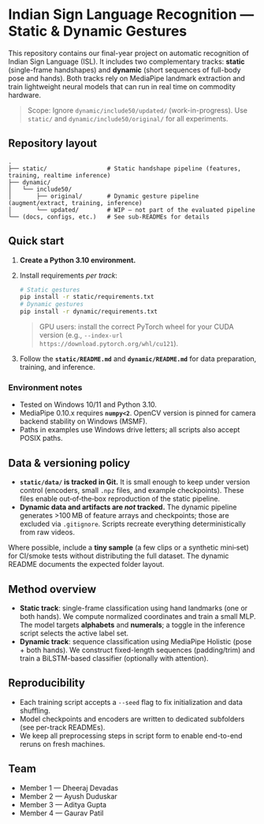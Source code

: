 # Indian Sign Language Recognition — Static & Dynamic Gestures

This repository contains our final-year project on automatic recognition of Indian Sign Language (ISL).
It includes two complementary tracks: **static** (single-frame handshapes) and **dynamic** (short sequences of full-body
pose and hands). Both tracks rely on MediaPipe landmark extraction and train lightweight neural models that can run in
real time on commodity hardware.

> Scope: Ignore `dynamic/include50/updated/` (work-in-progress). Use `static/` and `dynamic/include50/original/` for all experiments.

## Repository layout

```
.
├── static/                 # Static handshape pipeline (features, training, realtime inference)
├── dynamic/
│   └── include50/
│       ├── original/       # Dynamic gesture pipeline (augment/extract, training, inference)
│       └── updated/        # WIP — not part of the evaluated pipeline
└── (docs, configs, etc.)   # See sub-READMEs for details
```

## Quick start

1. **Create a Python 3.10 environment.**
2. Install requirements *per track*:
   ```bash
   # Static gestures
   pip install -r static/requirements.txt
   # Dynamic gestures
   pip install -r dynamic/requirements.txt
   ```
   > GPU users: install the correct PyTorch wheel for your CUDA version (e.g., `--index-url https://download.pytorch.org/whl/cu121`).

3. Follow the **`static/README.md`** and **`dynamic/README.md`** for data preparation, training, and inference.

### Environment notes

- Tested on Windows 10/11 and Python 3.10.
- MediaPipe 0.10.x requires **`numpy<2`**. OpenCV version is pinned for camera backend stability on Windows (MSMF).
- Paths in examples use Windows drive letters; all scripts also accept POSIX paths.

## Data & versioning policy

- **`static/data/` is tracked in Git.** It is small enough to keep under version control (encoders, small `.npz` files,
  and example checkpoints). These files enable out‑of‑the‑box reproduction of the static pipeline.
- **Dynamic data and artifacts are *not* tracked.** The dynamic pipeline generates >100 MB of feature arrays and
  checkpoints; those are excluded via `.gitignore`. Scripts recreate everything deterministically from raw videos.

Where possible, include a **tiny sample** (a few clips or a synthetic mini‑set) for CI/smoke tests without distributing the
full dataset. The dynamic README documents the expected folder layout.

## Method overview

- **Static track**: single-frame classification using hand landmarks (one or both hands). We compute normalized
  coordinates and train a small MLP. The model targets **alphabets** and **numerals**; a toggle in the
  inference script selects the active label set.
- **Dynamic track**: sequence classification using MediaPipe Holistic (pose + both hands). We construct fixed-length
  sequences (padding/trim) and train a BiLSTM-based classifier (optionally with attention).

## Reproducibility

- Each training script accepts a `--seed` flag to fix initialization and data shuffling.
- Model checkpoints and encoders are written to dedicated subfolders (see per-track READMEs).
- We keep all preprocessing steps in script form to enable end-to-end reruns on fresh machines.

## Team

- Member 1 — Dheeraj Devadas 
- Member 2 — Ayush Duduskar
- Member 3 — Aditya Gupta
- Member 4 — Gaurav Patil


